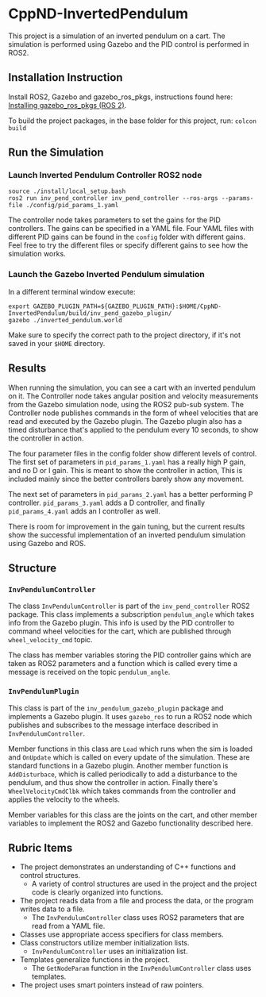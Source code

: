 # CppND-InvertedPendulum

This project is a simulation of an inverted pendulum on a cart. The simulation is performed using Gazebo and the PID control is performed in ROS2.

## Installation Instruction

Install ROS2, Gazebo and gazebo_ros_pkgs, instructions found here: [Installing gazebo_ros_pkgs (ROS 2)](http://gazebosim.org/tutorials?tut=ros2_installing&cat=connect_ros).

To build the project packages, in the base folder for this project, run: `colcon build`

## Run the Simulation

### Launch Inverted Pendulum Controller ROS2 node

```
source ./install/local_setup.bash
ros2 run inv_pend_controller inv_pend_controller --ros-args --params-file ./config/pid_params_1.yaml
```

The controller node takes parameters to set the gains for the PID controllers. The gains can be specified in a YAML file. Four YAML files with different PID gains can be found in the `config` folder with different gains. Feel free to try the different files or specify different gains to see how the simulation works.

### Launch the Gazebo Inverted Pendulum simulation

In a different terminal window execute:

```
export GAZEBO_PLUGIN_PATH=${GAZEBO_PLUGIN_PATH}:$HOME/CppND-InvertedPendulum/build/inv_pend_gazebo_plugin/
gazebo ./inverted_pendulum.world
```

Make sure to specify the correct path to the project directory, if it's not saved in your `$HOME` directory. 

## Results

When running the simulation, you can see a cart with an inverted pendulum on it. The Controller node takes angular position and velocity measurements from the Gazebo simulation node, using the ROS2 pub-sub system. The Controller node publishes commands in the form of wheel velocities that are read and executed by the Gazebo plugin. The Gazebo plugin also has a timed disturbance that's applied to the pendulum every 10 seconds, to show the controller in action.

The four parameter files in the config folder show different levels of control. The first set of parameters in `pid_params_1.yaml` has a really high P gain, and no D or I gain. This is meant to show the controller in action, This is included mainly since the better controllers barely show any movement.

The next set of parameters in `pid_params_2.yaml` has a better performing P controller. `pid_params_3.yaml` adds a D controller, and finally `pid_params_4.yaml` adds an I controller as well.

There is room for improvement in the gain tuning, but the current results show the successful implementation of an inverted pendulum simulation using Gazebo and ROS.

## Structure

### `InvPendulumController`

The class `InvPendulumController` is part of the `inv_pend_controller` ROS2 package. This class implements a subscription `pendulum_angle` which takes info from the Gazebo plugin. This info is used by the PID controller to command wheel velocities for the cart, which are published through `wheel_velocity_cmd` topic.

The class has member variables storing the PID controller gains which are taken as ROS2 parameters and a function which is called every time a message is received on the topic `pendulum_angle`.

### `InvPendulumPlugin`

This class is part of the `inv_pendulum_gazebo_plugin` package and implements a Gazebo plugin. It uses `gazebo_ros` to run a ROS2 node which publishes and subscribes to the message interface described in `InvPendulumController`.

Member functions in this class are `Load` which runs when the sim is loaded and `OnUpdate` which is called on every update of the simulation. These are standard functions in a Gazebo plugin. Another member function is `AddDisturbace`, which is called periodically to add a disturbance to the pendulum, and thus show the controller in action. Finally there's `WheelVelocityCmdClbk` which takes commands from the controller and applies the velocity to the wheels.

Member variables for this class are the joints on the cart, and other member variables to implement the ROS2 and Gazebo functionality described here.

## Rubric Items

- The project demonstrates an understanding of C++ functions and control structures.
  - A variety of control structures are used in the project and the project code is clearly organized into functions.
- The project reads data from a file and process the data, or the program writes data to a file.
  - The `InvPendulumController` class uses ROS2 parameters that are read from a YAML file.
- Classes use appropriate access specifiers for class members.
- Class constructors utilize member initialization lists.
  - `InvPendulumController` uses an initialization list. 
- Templates generalize functions in the project.
  - The `GetNodeParam` function in the `InvPendulumController` class uses templates.
- The project uses smart pointers instead of raw pointers.
